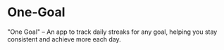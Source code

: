 # One-Goal
 "One Goal" – An app to track daily streaks for any goal, helping you stay consistent and achieve more each day.
